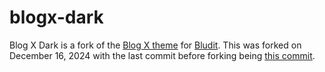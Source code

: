 # blogx-dark
Blog X Dark is a fork of the [Blog X theme](https://github.com/bludit/bludit/tree/v3.0/bl-themes/blogx) for [Bludit](https://www.bludit.com). This was forked on December 16, 2024 with the last commit before forking being [this commit](https://github.com/bludit/bludit/commit/3c02c864989aad0f3065faf296f99baeb1dc16ad).
